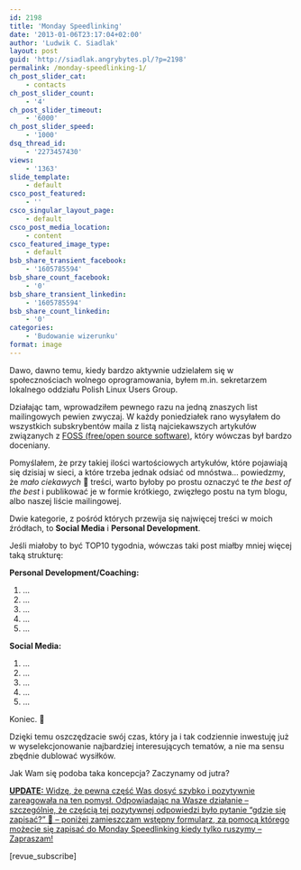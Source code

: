 ```yaml
---
id: 2198
title: 'Monday Speedlinking'
date: '2013-01-06T23:17:04+02:00'
author: 'Ludwik C. Siadlak'
layout: post
guid: 'http://siadlak.angrybytes.pl/?p=2198'
permalink: /monday-speedlinking-1/
ch_post_slider_cat:
    - contacts
ch_post_slider_count:
    - '4'
ch_post_slider_timeout:
    - '6000'
ch_post_slider_speed:
    - '1000'
dsq_thread_id:
    - '2273457430'
views:
    - '1363'
slide_template:
    - default
csco_post_featured:
    - ''
csco_singular_layout_page:
    - default
csco_post_media_location:
    - content
csco_featured_image_type:
    - default
bsb_share_transient_facebook:
    - '1605785594'
bsb_share_count_facebook:
    - '0'
bsb_share_transient_linkedin:
    - '1605785594'
bsb_share_count_linkedin:
    - '0'
categories:
    - 'Budowanie wizerunku'
format: image
---
```


Dawo, dawno temu, kiedy bardzo aktywnie udzielałem się w społecznościach wolnego oprogramowania, byłem m.in. sekretarzem lokalnego oddziału Polish Linux Users Group.

Działając tam, wprowadziłem pewnego razu na jedną znaszych list mailingowych pewien zwyczaj. W każdy poniedziałek rano wysyłałem do wszystkich subskrybentów maila z listą najciekawszych artykułów związanych z [FOSS (free/open source software)](http://en.wikipedia.org/wiki/Free_and_open_source_software), który wówczas był bardzo doceniany.

Pomyślałem, że przy takiej ilości wartościowych artykułów, które pojawiają się dzisiaj w sieci, a które trzeba jednak odsiać od mnóstwa… powiedzmy, że *mało ciekawych* 🙂 treści, warto byłoby po prostu oznaczyć te *the best of the best* i publikować je w formie krótkiego, zwięzłego postu na tym blogu, albo naszej liście mailingowej.

Dwie kategorie, z pośród których przewija się najwięcej treści w moich źródłach, to **Social Media** i **Personal Development**.

Jeśli miałoby to być TOP10 tygodnia, wówczas taki post miałby mniej więcej taką strukturę:

**Personal Development/Coaching:**

1. …
2. …
3. …
4. …
5. …

**Social Media:**

1. …
2. …
3. …
4. …
5. …

Koniec. 🙂

Dzięki temu oszczędzacie swój czas, który ja i tak codziennie inwestuję już w wyselekcjonowanie najbardziej interesujących tematów, a nie ma sensu zbędnie dublować wysiłków.

Jak Wam się podoba taka koncepcja? Zaczynamy od jutra?

<span style="text-decoration: underline;">**UPDATE:** Widzę, że pewna część Was dosyć szybko i pozytywnie zareagowała na ten pomysł. Odpowiadając na Wasze działanie – szczególnie, że częścią tej pozytywnej odpowiedzi było pytanie “gdzie się zapisać?” 🙂 – poniżej zamieszczam wstępny formularz, za pomocą którego możecie się zapisać do Monday Speedlinking kiedy tylko ruszymy – Zapraszam!</span>

\[revue\_subscribe\]